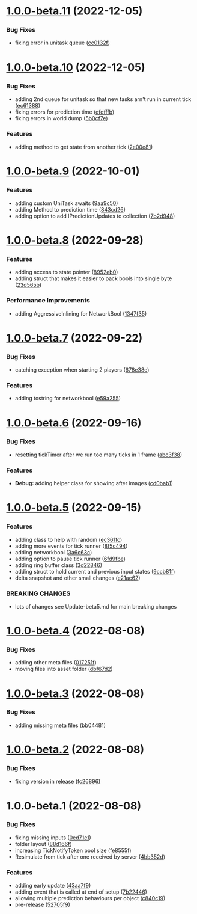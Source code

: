 # [1.0.0-beta.11](https://github.com/James-Frowen/ClientSidePrediction/compare/v1.0.0-beta.10...v1.0.0-beta.11) (2022-12-05)


### Bug Fixes

* fixing error in unitask queue ([cc0132f](https://github.com/James-Frowen/ClientSidePrediction/commit/cc0132f83a4fb56dcbc79d71d5127f32d8b30e73))

# [1.0.0-beta.10](https://github.com/James-Frowen/ClientSidePrediction/compare/v1.0.0-beta.9...v1.0.0-beta.10) (2022-12-05)


### Bug Fixes

* adding 2nd queue for unitask so that new tasks arn't run in current tick ([ec61388](https://github.com/James-Frowen/ClientSidePrediction/commit/ec6138888afc43e80e43c1de59f7fba50b68516b))
* fixing errors for prediction time ([efdfffb](https://github.com/James-Frowen/ClientSidePrediction/commit/efdfffb161f41e165532f82fde5e05820f6665d2))
* fixing errors in world dump ([5b0cf7e](https://github.com/James-Frowen/ClientSidePrediction/commit/5b0cf7eacdbbaaa3f3efdd4f0734150ceccad7c2))


### Features

* adding method to get state from another tick ([2e00e81](https://github.com/James-Frowen/ClientSidePrediction/commit/2e00e812cff67c139723171dc4e204e396b0b382))

# [1.0.0-beta.9](https://github.com/James-Frowen/ClientSidePrediction/compare/v1.0.0-beta.8...v1.0.0-beta.9) (2022-10-01)


### Features

* adding custom UniTask awaits ([9aa9c50](https://github.com/James-Frowen/ClientSidePrediction/commit/9aa9c50fbce270d7eba69a3aa47bf1f97a8321c7))
* adding Method to prediction time ([843cd26](https://github.com/James-Frowen/ClientSidePrediction/commit/843cd262745b8436c5b9a9d4a5c63bf49d9f3686))
* adding option to add IPredictionUpdates to collection ([7b2d948](https://github.com/James-Frowen/ClientSidePrediction/commit/7b2d948d745e0c0654e692f0628c3276e7555197))

# [1.0.0-beta.8](https://github.com/James-Frowen/ClientSidePrediction/compare/v1.0.0-beta.7...v1.0.0-beta.8) (2022-09-28)


### Features

* adding access to state pointer ([8952eb0](https://github.com/James-Frowen/ClientSidePrediction/commit/8952eb03b67521a043b517104711595b784a454d))
* adding struct that makes it easier to pack bools into single byte ([23d565b](https://github.com/James-Frowen/ClientSidePrediction/commit/23d565bd284e81308905633406c923747197ba24))


### Performance Improvements

* adding AggressiveInlining for NetworkBool ([1347f35](https://github.com/James-Frowen/ClientSidePrediction/commit/1347f35e8ca7da7cda1146f923c23af8979d7baf))

# [1.0.0-beta.7](https://github.com/James-Frowen/ClientSidePrediction/compare/v1.0.0-beta.6...v1.0.0-beta.7) (2022-09-22)


### Bug Fixes

* catching exception when starting 2 players ([678e38e](https://github.com/James-Frowen/ClientSidePrediction/commit/678e38ebeddade94befa861ed3d5e6b5b39bd74d))


### Features

* adding tostring for networkbool ([e59a255](https://github.com/James-Frowen/ClientSidePrediction/commit/e59a255b3299c67371c721ef42c6842c11369369))

# [1.0.0-beta.6](https://github.com/James-Frowen/ClientSidePrediction/compare/v1.0.0-beta.5...v1.0.0-beta.6) (2022-09-16)


### Bug Fixes

* resetting tickTimer after we run too many ticks in 1 frame ([abc3f38](https://github.com/James-Frowen/ClientSidePrediction/commit/abc3f387144eaf2c4eb895ac7d21b874f117222d))


### Features

* **Debug:** adding helper class for showing after images ([cd0bab1](https://github.com/James-Frowen/ClientSidePrediction/commit/cd0bab1aa177c884f5d08e8db8dd68a5d40a5ad1))

# [1.0.0-beta.5](https://github.com/James-Frowen/ClientSidePrediction/compare/v1.0.0-beta.4...v1.0.0-beta.5) (2022-09-15)


### Features

* adding class to help with random ([ec361fc](https://github.com/James-Frowen/ClientSidePrediction/commit/ec361fc3e9b8b63b54bd13bd7a10cace4ffe4744))
* adding more events for tick runner ([8f5c494](https://github.com/James-Frowen/ClientSidePrediction/commit/8f5c494764856924a9ee185ec8e397d4e54f742f))
* adding networkbool ([3a6c63c](https://github.com/James-Frowen/ClientSidePrediction/commit/3a6c63c9c06f5939690480177b00284f7b7cba69))
* adding option to pause tick runner ([6fd9fbe](https://github.com/James-Frowen/ClientSidePrediction/commit/6fd9fbe7c998f8117ac2e403c7c47465af81472f))
* adding ring buffer class ([3d22846](https://github.com/James-Frowen/ClientSidePrediction/commit/3d22846e22f4d702269cf4b9483d902bebf43890))
* adding struct to hold current and previous input states ([9ccb81f](https://github.com/James-Frowen/ClientSidePrediction/commit/9ccb81f96522e44ce6ccab245a62bf1928bcab54))
* delta snapshot and other small changes ([e21ac62](https://github.com/James-Frowen/ClientSidePrediction/commit/e21ac6222d8b60a8d26caa859eeda8f93883851f))


### BREAKING CHANGES

* lots of changes see Update-beta5.md for main breaking changes

# [1.0.0-beta.4](https://github.com/James-Frowen/ClientSidePrediction/compare/v1.0.0-beta.3...v1.0.0-beta.4) (2022-08-08)


### Bug Fixes

* adding other meta files ([017251f](https://github.com/James-Frowen/ClientSidePrediction/commit/017251fd8fff3e149f2f13697acdac3bc76af5ba))
* moving files into asset folder ([dbf67d2](https://github.com/James-Frowen/ClientSidePrediction/commit/dbf67d280c943a94bf688ac8499148af3e3e1e01))

# [1.0.0-beta.3](https://github.com/James-Frowen/ClientSidePrediction/compare/v1.0.0-beta.2...v1.0.0-beta.3) (2022-08-08)


### Bug Fixes

* adding missing meta files ([bb04481](https://github.com/James-Frowen/ClientSidePrediction/commit/bb04481e4e109c3adf087c9c329caeb1e2744cde))

# [1.0.0-beta.2](https://github.com/James-Frowen/ClientSidePrediction/compare/v1.0.0-beta.1...v1.0.0-beta.2) (2022-08-08)


### Bug Fixes

* fixing version in release ([fc26896](https://github.com/James-Frowen/ClientSidePrediction/commit/fc268965814a73902bb158e5797040e4336c66d9))

# 1.0.0-beta.1 (2022-08-08)


### Bug Fixes

* fixing missing inputs ([0ed71e1](https://github.com/James-Frowen/ClientSidePrediction/commit/0ed71e10b8471e429f4a71ef3a4ddd1fa1c62034))
* folder layout ([88d166f](https://github.com/James-Frowen/ClientSidePrediction/commit/88d166ff7fb0ff0bcd44cc285a97de288ab89adf))
* increasing TickNotifyToken pool size ([fe8555f](https://github.com/James-Frowen/ClientSidePrediction/commit/fe8555f88b978f406eb1a2def2ce3e6ad51a342d))
* Resimulate from tick after one received by server ([4bb352d](https://github.com/James-Frowen/ClientSidePrediction/commit/4bb352d5d101f134ca70a4562baff1bbd71a9b27))


### Features

* adding early update ([43aa7f9](https://github.com/James-Frowen/ClientSidePrediction/commit/43aa7f91420783d21a748f1f0289cfe4de4f2148))
* adding event that is called at end of setup ([7b22446](https://github.com/James-Frowen/ClientSidePrediction/commit/7b22446911b9cc12f945b80a6bbb9a151450531c))
* allowing multiple prediction behaviours per object ([c840c19](https://github.com/James-Frowen/ClientSidePrediction/commit/c840c192e1cd663ac9457b4dcb499fc819c25f6e))
* pre-release ([52705f9](https://github.com/James-Frowen/ClientSidePrediction/commit/52705f9cfd2c10fd0e3fb9f808c9d91ca17aeaf5))
